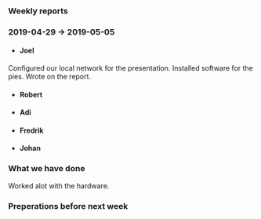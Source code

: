 ### Weekly reports
### 2019-04-29 -> 2019-05-05

* #### Joel
Configured our local network for the presentation. Installed software for the pies. Wrote on the report.

* #### Robert

* #### Adi

* #### Fredrik

* #### Johan

### What we have done
Worked alot with the hardware. 

### Preperations before next week
